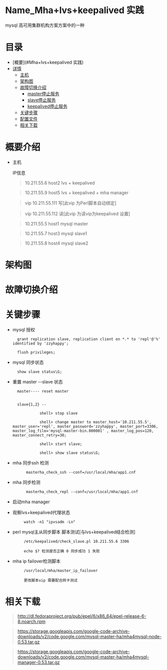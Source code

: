 Name_Mha+lvs+keepalived 实践
=================

mysql 高可用集群机构方案方案中的一种 


目录
=================

* [概要](#Mha+lvs+keepalived 实践)
* [详情](#详情)
	* [主机](#主机)
	* [架构图](#架构图)
	* [故障切换介绍](#故障切换介绍)
		* [master停止服务](#master停止服务)
		* [slave停止服务](#master停止服务)
		* [keepalived停止服务](#keepalived停止服务)
	* [关键步骤](#关键步骤)
	* [配置文件](#配置文件)
	* [相关下载](#相关下载)
	
概要介绍
=================

* 主机

	IP信息
	
	> 10.211.55.6 host2 lvs + keepalived 
	
	> 10.211.55.9 host5 lvs + keepalived + mha manager
	
	
	> vip 10.211.55.111 写[此vip 为Perl脚本自动绑定]
	
	> vip 10.211.55.112 读[此vip 为读vip为keepalived 设置]
	
	
	> 10.211.55.5 host1 mysql master 
	
	> 10.211.55.7 host3 mysql slave1
	
	> 10.211.55.8 host4 mysql slave2
	
架构图
=================
	
    	
故障切换介绍
=================
	
	

关键步骤
=================

* mysql 授权
 
		grant replication slave, replication client on *.* to 'repl'@'%' identified by 'zzyhappy';
	
		flush privileges;
	

* mysql 同步状态

		show slave status\G;
 
* 重置 master --slave 状态


		master---- reset master
		
		
		slave{1,2} --
		
				  shell> stop slave 
		
				  shell> change master to master_host='10.211.55.5', master_user='repl', master_password='zzyhappy', master_port=3306, master_log_file='mysql-master-bin.000001' , master_log_pos=120, master_connect_retry=30;
				  
				  shell> start slave;
				  
				  shell> show slave status\G;

* mha 同步ssh 检测
 
 			masterha_check_ssh --conf=/usr/local/mha/app1.cnf
 			
* mha 同步检测
 
 			masterha_check_repl --conf=/usr/local/mha/app1.cnf
 	
 				  
* 启动mha manager 

 			
 
 * 观察lvs+keepalived代理状态
 
			watch -n1 "ipvsadm -Ln"

 * perl mysql主从同步脚本 脚本测试[与lvs+keepalived结合检测]
 
 			/etc/keepalived/check_slave.pl 10.211.55.6 3306
 			
 			echo $? 检测是否正确 0 同步成功 1 失败
 		
 			
 * mha ip failover检测脚本  

 			/usr/local/mha/master_ip_failover
 
 			更改脚本vip 需要配合网卡测试			



相关下载
=================

>http://dl.fedoraproject.org/pub/epel/6/x86_64/epel-release-6-8.noarch.rpm
  
> https://storage.googleapis.com/google-code-archive-downloads/v2/code.google.com/mysql-master-ha/mha4mysql-node-0.53.tar.gz
  
 > https://storage.googleapis.com/google-code-archive-downloads/v2/code.google.com/mysql-master-ha/mha4mysql-manager-0.53.tar.gz
  

  
	

